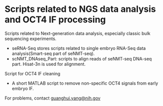 # Scripts related to NGS data analysis and OCT4 IF processing
Scripts related to Next-generation data analysis, especially classic bulk sequencing experiments.

* seRNA-Seq stores scripts related to single embryo RNA-Seq data analysis(Smart-seq part of seNMT-seq).
* scNMT_DNAseq_Part: scripts to align reads of seNMT-seq DNA-seq part. Hisat-3n is used for alignment.

Script for OCT4 IF cleaning

* A short MATLAB script to remove non-specific OCT4 signals from early embryo IF.

For problems, contact guanghui.yang@nih.gov
